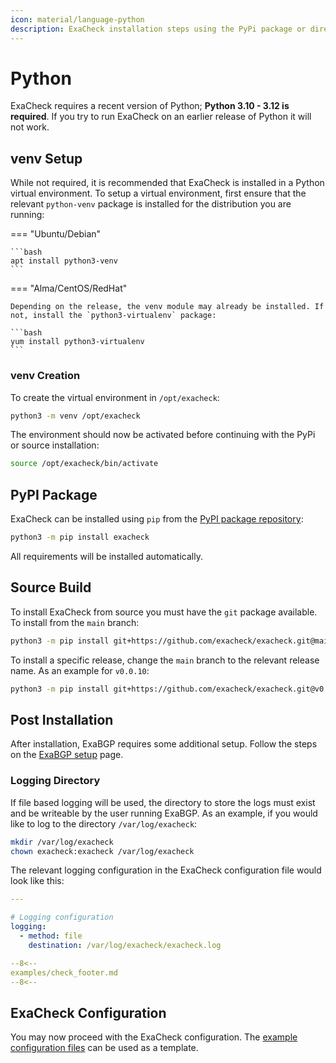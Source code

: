 ```yaml
---
icon: material/language-python
description: ExaCheck installation steps using the PyPi package or directly from the ExaCheck GitHub repository.
---
```


# Python

ExaCheck requires a recent version of Python; **Python 3.10 - 3.12 is required**. If you try to run ExaCheck on an earlier release of Python it will not work.

## venv Setup

While not required, it is recommended that ExaCheck is installed in a Python virtual environment. To setup a virtual environment, first ensure that the relevant `python-venv` package is installed for the distribution you are running:

=== "Ubuntu/Debian"

    ```bash
    apt install python3-venv
    ```

=== "Alma/CentOS/RedHat"

    Depending on the release, the venv module may already be installed. If not, install the `python3-virtualenv` package:

    ```bash
    yum install python3-virtualenv
    ```

### venv Creation

To create the virtual environment in `/opt/exacheck`:

```bash
python3 -m venv /opt/exacheck
```

The environment should now be activated before continuing with the PyPi or source installation:

```bash
source /opt/exacheck/bin/activate
```

## PyPI Package

ExaCheck can be installed using `pip` from the [PyPI package repository][ExaCheck PyPI Package Repository]:

```bash
python3 -m pip install exacheck
```

All requirements will be installed automatically.

## Source Build

To install ExaCheck from source you must have the `git` package available. To install from the `main` branch:

```bash
python3 -m pip install git+https://github.com/exacheck/exacheck.git@main
```

To install a specific release, change the `main` branch to the relevant release name. As an example for `v0.0.10`:

```bash
python3 -m pip install git+https://github.com/exacheck/exacheck.git@v0.0.10
```

## Post Installation

After installation, ExaBGP requires some additional setup. Follow the steps on the [ExaBGP setup][ExaBGP Setup] page.

### Logging Directory

If file based logging will be used, the directory to store the logs must exist and be writeable by the user running ExaBGP. As an example, if you would like to log to the directory `/var/log/exacheck`:

```bash
mkdir /var/log/exacheck
chown exacheck:exacheck /var/log/exacheck
```

The relevant logging configuration in the ExaCheck configuration file would look like this:

```yaml
---

# Logging configuration
logging:
  - method: file
    destination: /var/log/exacheck/exacheck.log

--8<--
examples/check_footer.md
--8<--
```

## ExaCheck Configuration

You may now proceed with the ExaCheck configuration. The [example configuration files][ExaCheck Examples] can be used as a template.

[ExaCheck PyPI Package Repository]: https://pypi.org/project/exacheck/
[ExaBGP Setup]: exabgp.md
[ExaCheck Examples]: examples.md
